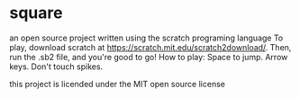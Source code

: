 # square
an open source project written using the scratch programing language
To play, download scratch at https://scratch.mit.edu/scratch2download/. Then, run the .sb2 file, and you're good to go!
How to play: Space to jump. Arrow keys. Don't touch spikes. 


this project is licended under the MIT open source license
